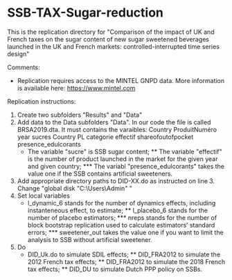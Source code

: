 # SSB-TAX-Sugar-reduction
This is the replication directory for "Comparison of the impact of UK and French taxes on the sugar content of new sugar sweetened beverages launched in the UK and French markets: controlled-interrupted time series design"


Comments:
* Replication requires access to the MINTEL GNPD data. More information is available here: https://www.mintel.com


Replication instructions:
1. Create two subfolders "Results" and "Data"
2. Add data to the Data subfolders "Data". In our code the file is called BRSA2019.dta. It must contains the varaibles: Country ProduitNuméro year sucres Country PL categorie effectif shareofoutofpocket presence_edulcorants
	*   The variable "sucre" is SSB sugar content;
	**  The variable "effectif" is the number of product launched in the market for the given year and given country;
 	*** The variabl "presence_edulcorants" takes the value one if the SSB contains artificial sweeteners.
3. Add appropriate directory paths to DID-XX.do as instructed on line 3. Change "global disk "C:\Users\Admin\" "
4. Set local variables
	*    l_dynamic_6 stands for the number of dynamics effects, including instanteneous effect, to estimate;
	**   l_placebo_6 stands for the number of placebo estimators;
	***  nreps stands for the number of block bootstrap replication used to calculate estimators’ standard errors;
	***  sweetener_out takes the value one if you want to limit the analysis to SSB without artificial sweetener.
4. Do 
	* DID_Uk.do to simulate SDIL effects; 
	** DID_FRA2012 to simulate the 2012 French tax effects;
	** DID_FRA2012 to simulate the 2018 French tax effects;
	** DID_DU to simulate Dutch PPP policy on SSBs.
